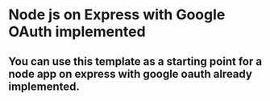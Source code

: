 # Node js on Express with Google OAuth implemented

## You can use this template as a starting point for a node app on express with google oauth already implemented. 

